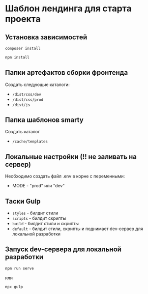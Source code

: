 # Шаблон лендинга для старта проекта

## Установка зависимостей

```bash
composer install
```

```bash
npm install
```

## Папки артефактов сборки фронтенда

Создать следующие каталоги:

- `/dist/css/dev`
- `/dist/css/prod`
- `/dist/js`

## Папка шаблонов smarty

Создать каталог
- `/cache/templates`

## Локальные настройки (!! не заливать на сервер)
Необходимо создать файл .env в корне с переменными:
- MODE - "prod" или "dev"

## Таски Gulp

- `styles` - билдит стили
- `scripts` - билдит скрипты
- `build` - билдит стили и скрипты
- `default` - билдит стили, скрипты и поднимает dev-сервер для локальной разработки

## Запуск dev-сервера для локальной разработки

```bash
npm run serve
```

или

```bash
npx gulp
```
